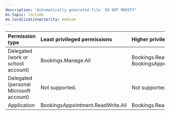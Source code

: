 ```yaml
---
description: "Automatically generated file. DO NOT MODIFY"
ms.topic: include
ms.localizationpriority: medium
---
```


|Permission type|Least privileged permissions|Higher privileged permissions|
|:---|:---|:---|
|Delegated (work or school account)|Bookings.Manage.All|Bookings.ReadWrite.All, BookingsAppointment.ReadWrite.All|
|Delegated (personal Microsoft account)|Not supported.|Not supported.|
|Application|BookingsAppointment.ReadWrite.All|Bookings.Read.All|

